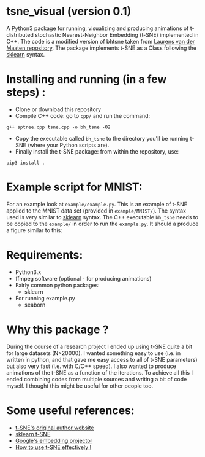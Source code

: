 # tsne_visual (version 0.1)
A Python3 package for running, visualizing and producing animations of t-distributed stochastic Nearest-Neighbor Embedding (t-SNE) implemented in C++.
The code is a modified version of bhtsne taken from [Laurens van der Maaten repository](https://github.com/lvdmaaten/bhtsne). The package implements t-SNE as a Class following the [sklearn](http://scikit-learn.org/stable/modules/manifold.html#t-distributed-stochastic-neighbor-embedding-t-sne) syntax. 

# Installing and running (in a few steps) :
- Clone or download this repository
- Compile C++ code: go to ```cpp/``` and run the command:
```
g++ sptree.cpp tsne.cpp -o bh_tsne -O2
```
- Copy the executable called ```bh_tsne``` to the directory you'll be running t-SNE (where your Python scripts are).
- Finally install the t-SNE package: from within the repository, use:
```
pip3 install .
```
# Example script for MNIST: 
For an example look at ```example/example.py```. This is an example of t-SNE applied to the MNIST data set (provided in ```example/MNIST/```).
The syntax used is very similar to [sklearn](http://scikit-learn.org/stable/modules/manifold.html#t-distributed-stochastic-neighbor-embedding-t-sne) syntax. The C++ executable ```bh_tsne``` needs to be copied to the ```example/``` in order to run the ```example.py```.
It should a produce a figure similar to this:


# Requirements:
- Python3.x
- ffmpeg software (optional - for producing animations)
- Fairly common python packages:
  - sklearn
- For running example.py
  - seaborn 

# Why this package ?
During the course of a research project I ended up using t-SNE quite a bit for large datasets (N>20000). I wanted something 
easy to use (i.e. in written in python, and that gave me easy access to all of t-SNE parameters) but also very fast (i.e. with C/C++ speed). I also wanted to produce animations of the t-SNE as a function of the iterations. To achieve all this I ended combining codes from multiple sources and writing a bit of code myself. I thought this might be useful for other people too. 

# Some useful references:
- [t-SNE's original author website](https://lvdmaaten.github.io/tsne/)
- [sklearn t-SNE](http://scikit-learn.org/stable/modules/generated/sklearn.manifold.TSNE.html)
- [Google's embedding projector](http://projector.tensorflow.org/)
- [How to use t-SNE effectively !](http://distill.pub/2016/misread-tsne/)

